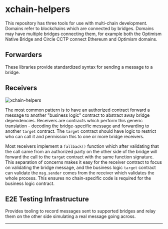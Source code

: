 # xchain-helpers

This repository has three tools for use with multi-chain development. Domains refer to blockchains which are connected by bridges. Domains may have multiple bridges connecting them, for example both the Optimism Native Bridge and Circle CCTP connect Ethereum and Optimism domains.

## Forwarders

These libraries provide standardized syntax for sending a message to a bridge.

## Receivers

![xchain-helpers](.assets/xchain-helpers.png)

The most common pattern is to have an authorized contract forward a message to another "business logic" contract to abstract away bridge dependencies. Receivers are contracts which perform this generic translation - decoding the bridge-specific message and forwarding to another `target` contract. The `target` contract should have logic to restrict who can call it and permission this to one or more bridge receivers.

Most receivers implement a `fallback()` function which after validating that the call came from an authorized party on the other side of the bridge will forward the call to the `target` contract with the same function signature. This separation of concerns makes it easy for the receiver contract to focus on validating the bridge message, and the business logic `target` contract can validate the `msg.sender` comes from the receiver which validates the whole process. This ensures no chain-specific code is required for the business logic contract.

## E2E Testing Infrastructure

Provides tooling to record messages sent to supported bridges and relay them on the other side simulating a real message going across.

***
